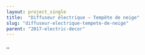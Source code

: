 ```yaml
---
layout: project_single
title:  "Diffuseur électrique – Tempête de neige"
slug: "diffuseur-electrique-tempete-de-neige"
parent: "2017-electric-decor"
---
```

,,